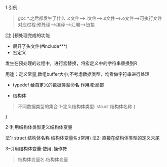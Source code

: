 1.引例
> gcc *.之后都发生了什么
.c文件-->.i文件-->.s文件-->.o文件-->可执行文件 
对应过程:预处理-->编译-->汇编-->链接

[注:]预处理完成的功能
* 展开了头文件(#include***)
* 宏定义

发生在预处理的过程中，进行宏替换，将宏定义中的字符串替换到R

用途：定义常量,数组buffer大小;不考虑数据类型，均看做字符串进行处理

* typedef
给自定义的数据类型命名
作用域:局部

* 结构体
> 不同数据类型的集合
1-定义结构体类型:
struct 结构体名称 {


}

2-利用结构体类型定义结构体变量

法1: struct 结构体名称 结构体变量名;(常用)
法2: 直接在结构体类型的定义末尾

3-引用结构体变量:使用`.`操作符
> 结构体变量名.结构体变量


